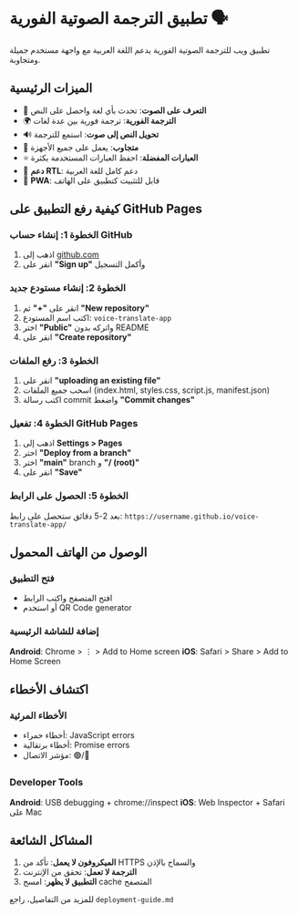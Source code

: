 # تطبيق الترجمة الصوتية الفورية 🗣️

تطبيق ويب للترجمة الصوتية الفورية يدعم اللغة العربية مع واجهة مستخدم جميلة ومتجاوبة.

## الميزات الرئيسية

- 🎤 **التعرف على الصوت**: تحدث بأي لغة واحصل على النص
- 🌍 **الترجمة الفورية**: ترجمة فورية بين عدة لغات
- 🔊 **تحويل النص إلى صوت**: استمع للترجمة
- 📱 **متجاوب**: يعمل على جميع الأجهزة
- ⭐ **العبارات المفضلة**: احفظ العبارات المستخدمة بكثرة
- 🌙 **دعم RTL**: دعم كامل للغة العربية
- 📱 **PWA**: قابل للتثبيت كتطبيق على الهاتف

## كيفية رفع التطبيق على GitHub Pages

### الخطوة 1: إنشاء حساب GitHub
1. اذهب إلى [github.com](https://github.com)
2. انقر على **"Sign up"** وأكمل التسجيل

### الخطوة 2: إنشاء مستودع جديد
1. انقر على **"+"** ثم **"New repository"**
2. اكتب اسم المستودع: `voice-translate-app`
3. اختر **"Public"** واتركه بدون README
4. انقر على **"Create repository"**

### الخطوة 3: رفع الملفات
1. انقر على **"uploading an existing file"**
2. اسحب جميع الملفات (index.html, styles.css, script.js, manifest.json)
3. اكتب رسالة commit واضغط **"Commit changes"**

### الخطوة 4: تفعيل GitHub Pages
1. اذهب إلى **Settings > Pages**
2. اختر **"Deploy from a branch"**
3. اختر **"main"** branch و **"/ (root)"**
4. انقر على **"Save"**

### الخطوة 5: الحصول على الرابط
بعد 2-5 دقائق ستحصل على رابط:
`https://username.github.io/voice-translate-app/`

## الوصول من الهاتف المحمول

### فتح التطبيق
- افتح المتصفح واكتب الرابط
- أو استخدم QR Code generator

### إضافة للشاشة الرئيسية
**Android**: Chrome > ⋮ > Add to Home screen
**iOS**: Safari > Share > Add to Home Screen

## اكتشاف الأخطاء

### الأخطاء المرئية
- أخطاء حمراء: JavaScript errors
- أخطاء برتقالية: Promise errors
- مؤشر الاتصال: 🟢/🔴

### Developer Tools
**Android**: USB debugging + chrome://inspect
**iOS**: Web Inspector + Safari على Mac

## المشاكل الشائعة

1. **الميكروفون لا يعمل**: تأكد من HTTPS والسماح بالإذن
2. **الترجمة لا تعمل**: تحقق من الإنترنت
3. **التطبيق لا يظهر**: امسح cache المتصفح

للمزيد من التفاصيل، راجع `deployment-guide.md`